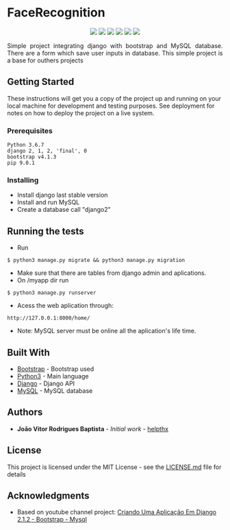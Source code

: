 
# FaceRecognition

<p align="center">
 
<a href="Tempo" alt="">
        <img src="https://img.shields.io/eclipse-marketplace/last-update/notepad4e.svg" /></a>
        
<a href="Licenca" alt="">
        <img src="https://img.shields.io/dub/l/vibe-d.svg" /></a>
        
<a href="Versão" alt="">
        <img src="https://img.shields.io/badge/Version-v1-green.svg" /></a>
        
<a href="Python" alt="">
       <img src="https://img.shields.io/pypi/pyversions/Django.svg" /></a>

<a href="Django" alt="">
       <img src="https://img.shields.io/pypi/djversions/:packageName.svg" /></a>

  
<a href="Size" alt="">
       <img src="https://img.shields.io/github/repo-size/badges/shields.svg" /></a>

</p>
<p align="justify">
Simple project integrating django with bootstrap and MySQL database. There are a form which save user inputs in database. This simple project is a base for outhers projects</p>


## Getting Started

These instructions will get you a copy of the project up and running on your local machine for development and testing purposes. See deployment for notes on how to deploy the project on a live system.

### Prerequisites

```
Python 3.6.7 
django 2, 1, 2, 'final', 0
bootstrap v4.1.3
pip 9.0.1
```

### Installing

* Install django last stable version
* Install and run MySQL
* Create a database call "django2"


## Running the tests

* Run
```
$ python3 manage.py migrate && python3 manage.py migration
```
* Make sure that there are tables from django admin and aplications.
* On /myapp dir run 
```
$ python3 manage.py runserver
```
* Acess the web aplication through:
```
http://127.0.0.1:8000/home/
```
* Note: MySQL server must be online all the aplication's life time.


## Built With

* [Bootstrap](https://getbootstrap.com/) - Bootstrap used
* [Python3](https://www.python.org/download/releases/3.0/) - Main language
* [Django](https://www.djangoproject.com/) - Django API 
* [MySQL](https://www.mysql.com/) - MySQL database

## Authors

* **João Vitor Rodrigues Baptista** - *Initial work* - [helpthx](https://github.com/helpthx)

## License

This project is licensed under the MIT License - see the [LICENSE.md](LICENSE.md) file for details

## Acknowledgments

* Based on youtube channel project: [Criando Uma Aplicação Em Django 2.1.2 - Bootstrap - Mysql](https://www.youtube.com/playlist?list=PL2Dw5PtrD32wbOuAufUdr8VRFvuS8sTp5)
 
